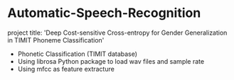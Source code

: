 # Automatic-Speech-Recognition #

project title: 'Deep Cost-sensitive Cross-entropy for Gender Generalization in TIMIT Phoneme Classification'

* Phonetic Classification (TIMIT database)  
* Using librosa Python package to load wav files and sample rate
* Using mfcc as feature extracture
